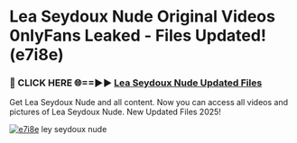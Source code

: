 # Lea Seydoux Nude Original Videos 0nlyFans Leaked - Files Updated! (e7i8e)

<h3>🔴 CLICK HERE 🌐==►► <a href="https://tinyurl.com/yrmya6cz" rel="nofollow">Lea Seydoux Nude Updated Files</a></h3>

Get Lea Seydoux Nude and all content. Now you can access all videos and pictures of Lea Seydoux Nude. New Updated Files 2025!

[![e7i8e](https://i.imgur.com/FMdXYCs.gif)](https://tinyurl.com/yrmya6cz)
ley seydoux nude